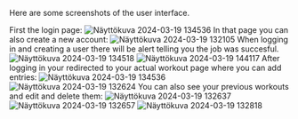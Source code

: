 Here are some screenshots of the user interface.

First the login page:
![Näyttökuva 2024-03-19 134536](https://github.com/ttinnar/webkurssi-BE/assets/111982172/eaa853d2-2e1d-4321-aa35-0f6e7b0f0402)
In that page you can also create a new account:
![Näyttökuva 2024-03-19 132105](https://github.com/ttinnar/webkurssi-BE/assets/111982172/aa5c047f-06b5-49a2-a24f-6e1a0a5f45e3)
When logging in and creating a user there will be alert telling you the job was succesful.
![Näyttökuva 2024-03-19 134518](https://github.com/ttinnar/webkurssi-BE/assets/111982172/d8cfe0b2-2aad-4686-9741-b88fe683e857)
![Näyttökuva 2024-03-19 144117](https://github.com/ttinnar/webkurssi-BE/assets/111982172/71b97e3a-08cf-42e9-a446-52cac8ee51a6)
After logging in your redirected to your actual workout page where you can add entries:
![Näyttökuva 2024-03-19 134536](https://github.com/ttinnar/webkurssi-BE/assets/111982172/aa63ccd0-43b6-455f-9b17-b79e279a484a)
![Näyttökuva 2024-03-19 132624](https://github.com/ttinnar/webkurssi-BE/assets/111982172/759ae42c-85de-4336-bb0e-1b67cd2707d9)
You can also see your previous workouts and edit and delete them:
![Näyttökuva 2024-03-19 132637](https://github.com/ttinnar/webkurssi-BE/assets/111982172/8e6c8fdd-891b-4b5d-891e-e4deddbff5e9)
![Näyttökuva 2024-03-19 132657](https://github.com/ttinnar/webkurssi-BE/assets/111982172/d438938e-e2e8-4e46-a3ac-2e2bc3dd44b6)
![Näyttökuva 2024-03-19 132818](https://github.com/ttinnar/webkurssi-BE/assets/111982172/0dd70fbf-b3f1-4e7c-a156-d0b59b060590)



